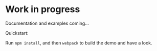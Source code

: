 
# Work in progress

Documentation and examples coming...

Quickstart:

Run `npm install`, and then `webpack` to build the demo and have a look.

